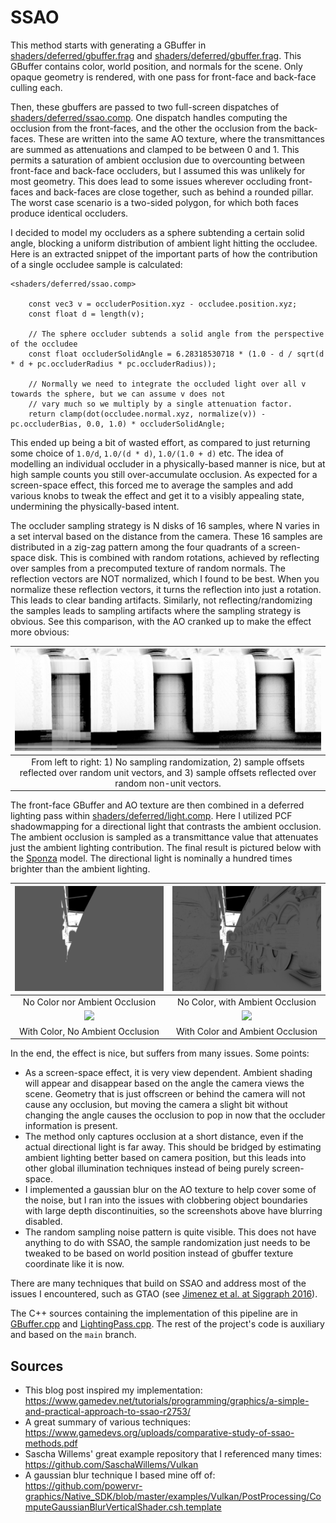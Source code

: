 # SSAO

This method starts with generating a GBuffer in [shaders/deferred/gbuffer.frag](./shaders/deferred/gbuffer.vert) and [shaders/deferred/gbuffer.frag](./shaders/deferred/gbuffer.frag). This GBuffer contains color, world position, and normals for the scene. Only opaque geometry is rendered, with one pass for front-face and back-face culling each. 

Then, these gbuffers are passed to two full-screen dispatches of [shaders/deferred/ssao.comp](./shaders/deferred/ssao.comp). One dispatch handles computing the occlusion from the front-faces, and the other the occlusion from the back-faces. These are written into the same AO texture, where the transmittances are summed as attenuations and clamped to be between 0 and 1. This permits a saturation of ambient occlusion due to overcounting between front-face and back-face occluders, but I assumed this was unlikely for most geometry. This does lead to some issues wherever occluding front-faces and back-faces are close together, such as behind a rounded pillar. The worst case scenario is a two-sided polygon, for which both faces produce identical occluders.

I decided to model my occluders as a sphere subtending a certain solid angle, blocking a uniform distribution of ambient light hitting the occludee. Here is an extracted snippet of the important parts of how the contribution of a single occludee sample is calculated:

```
<shaders/deferred/ssao.comp>

    const vec3 v = occluderPosition.xyz - occludee.position.xyz;
    const float d = length(v);

    // The sphere occluder subtends a solid angle from the perspective of the occludee
    const float occluderSolidAngle = 6.28318530718 * (1.0 - d / sqrt(d * d + pc.occluderRadius * pc.occluderRadius));

    // Normally we need to integrate the occluded light over all v towards the sphere, but we can assume v does not
    // vary much so we multiply by a single attenuation factor.
    return clamp(dot(occludee.normal.xyz, normalize(v)) - pc.occluderBias, 0.0, 1.0) * occluderSolidAngle;
```



This ended up being a bit of wasted effort, as compared to just returning some choice of `1.0/d`, `1.0/(d * d)`, `1.0/(1.0 + d)` etc. The idea of modelling an individual occluder in a physically-based manner is nice, but at high sample counts you still over-accumulate occlusion. As expected for a screen-space effect, this forced me to average the samples and add various knobs to tweak the effect and get it to a visibly appealing state, undermining the physically-based intent.

The occluder sampling strategy is N disks of 16 samples, where N varies in a set interval based on the distance from the camera. These 16 samples are distributed in a zig-zag pattern among the four quadrants of a screen-space disk. This is combined with random rotations, achieved by reflecting over samples from a precomputed texture of random normals. The reflection vectors are NOT normalized, which I found to be best. When you normalize these reflection vectors, it turns the reflection into just a rotation. This leads to clear banding artifacts. Similarly, not reflecting/randomizing the samples leads to sampling artifacts where the sampling strategy is obvious. See this comparison, with the AO cranked up to make the effect more obvious:

|![](./screenshots/sampling.png)|
|:-:|
|From left to right: 1) No sampling randomization, 2) sample offsets reflected over random unit vectors, and 3) sample offsets reflected over random non-unit vectors.|

The front-face GBuffer and AO texture are then combined in a deferred lighting pass within [shaders/deferred/light.comp](./shaders/deferred/light.comp). Here I utilized PCF shadowmapping for a directional light that contrasts the ambient occlusion. The ambient occlusion is sampled as a transmittance value that attenuates just the ambient lighting contribution. The final result is pictured below with the [Sponza](https://github.com/KhronosGroup/glTF-Sample-Assets/tree/main/Models/Sponza) model. The directional light is nominally a hundred times brighter than the ambient lighting.

![](./screenshots/no_color_no_AO.png) | ![](./screenshots/no_color_yes_AO.png)
:-----------------------------:|:--------------------------------:
No Color nor Ambient Occlusion | No Color, with Ambient Occlusion
![](./screenshots/yes_color_no_AO.png) | ![](./screenshots/yes_color_yes_AO.png)
With Color, No Ambient Occlusion | With Color and Ambient Occlusion

In the end, the effect is nice, but suffers from many issues. Some points:
- As a screen-space effect, it is very view dependent. Ambient shading will appear and disappear based on the angle the camera views the scene. Geometry that is just offscreen or behind the camera will not cause any occlusion, but moving the camera a slight bit without changing the angle causes the occlusion to pop in now that the occluder information is present. 
- The method only captures occlusion at a short distance, even if the actual directional light is far away. This should be bridged by estimating ambient lighting better based on camera position, but this leads into other global illumination techniques instead of being purely screen-space.
- I implemented a gaussian blur on the AO texture to help cover some of the noise, but I ran into the issues with clobbering object boundaries with large depth discontinuities, so the screenshots above have blurring disabled.
- The random sampling noise pattern is quite visible. This does not have anything to do with SSAO, the sample randomization just needs to be tweaked to be based on world position instead of gbuffer texture coordinate like it is now.

There are many techniques that build on SSAO and address most of the issues I encountered, such as GTAO (see [Jimenez et al. at Siggraph 2016](https://www.activision.com/cdn/research/Practical_Real_Time_Strategies_for_Accurate_Indirect_Occlusion_NEW%20VERSION_COLOR.pdf)). 

The C++ sources containing the implementation of this pipeline are in [GBuffer.cpp](vulkan_template/source/vulkan_template/app/GBuffer.cpp) and [LightingPass.cpp](vulkan_template/source/vulkan_template/app/LightingPass.cpp). The rest of the project's code is auxiliary and based on the `main` branch.

## Sources

- This blog post inspired my implementation:
https://www.gamedev.net/tutorials/programming/graphics/a-simple-and-practical-approach-to-ssao-r2753/
- A great summary of various techniques:
https://www.gamedevs.org/uploads/comparative-study-of-ssao-methods.pdf
- Sascha Willems' great example repository that I referenced many times:
https://github.com/SaschaWillems/Vulkan
- A gaussian blur technique I based mine off of:
https://github.com/powervr-graphics/Native_SDK/blob/master/examples/Vulkan/PostProcessing/ComputeGaussianBlurVerticalShader.csh.template 
